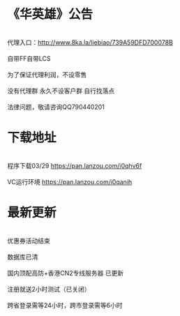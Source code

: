 # 《华英雄》公告 

</br> 代理入口：http://www.8ka.la/liebiao/739A59DFD700078B </br>
</br> 自带FF自带LCS</br>
</br> 为了保证代理利润，不设零售</br>
</br> 没有代理群 永久不设客户群 自行找落点</br>
</br> 法律问题，敬请咨询QQ790440201</br>

#  下载地址
</br>程序下载03/29 https://pan.lanzou.com/i0qhv6f</br>
</br>VC运行环境 https://pan.lanzou.com/i0qanih</br>


 # 最新更新
</br> 优惠券活动结束</br>
</br> 数据库已清</br>
</br> 国内顶配高防+香港CN2专线服务器 已更新</br>
</br> 注册就送2小时测试（已关闭） </br>
</br> 跨省登录需等24小时，跨市登录需等6小时</br>
 
